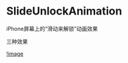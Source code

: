 # SlideUnlockAnimation
iPhone屏幕上的“滑动来解锁”动画效果


 三种效果
 
 [!image](https://github.com/zhaoName/SlideUnlockAnimation/blob/master/SlideUnlockAnimation.gif)
